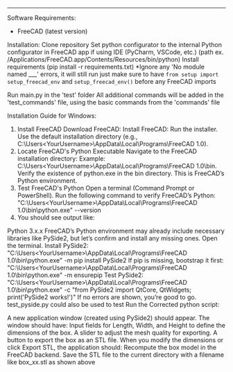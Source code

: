 -------------------------------------------------------------------
Software Requirements:
- FreeCAD (latest version)

Installation:
Clone repository 
Set python configurator to the internal Python configurator in FreeCAD app if using IDE (PyCharm, VSCode, etc.)
  (path ex. /Applications/FreeCAD.app/Contents/Resources/bin/python)
Install requirements (pip install -r requirements.txt)
*Ignore any 'No module named ___' errors, it will still run just make sure to have `from setup import setup_freecad_env` and `setup_freecad_env()` before any FreeCAD imports

Run main.py in the 'test' folder
All additional commands will be added in the 'test_commands' file, using the basic commands from the 'commands' file


Installation Guide for Windows:

1. Install FreeCAD
Download FreeCAD:
Install FreeCAD:
Run the installer.
Use the default installation directory (e.g., C:\Users\<YourUsername>\AppData\Local\Programs\FreeCAD 1.0).
2. Locate FreeCAD's Python Executable
Navigate to the FreeCAD installation directory:
Example: C:\Users\<YourUsername>\AppData\Local\Programs\FreeCAD 1.0\bin.
Verify the existence of python.exe in the bin directory. This is FreeCAD’s Python environment.
3. Test FreeCAD's Python
Open a terminal (Command Prompt or PowerShell).
Run the following command to verify FreeCAD’s Python:
"C:\Users\<YourUsername>\AppData\Local\Programs\FreeCAD 1.0\bin\python.exe" --version
2. You should see output like:

Python 3.x.x
FreeCAD’s Python environment may already include necessary libraries like PySide2, but let’s confirm and install any missing ones.
Open the terminal.
Install PySide2: "C:\Users\<YourUsername>\AppData\Local\Programs\FreeCAD 1.0\bin\python.exe" -m pip install PySide2
If pip is missing, bootstrap it first: "C:\Users\<YourUsername>\AppData\Local\Programs\FreeCAD 1.0\bin\python.exe" -m ensurepip
Test PySide2: "C:\Users\<YourUsername>\AppData\Local\Programs\FreeCAD 1.0\bin\python.exe" -c "from PySide2 import QtCore, QtWidgets; print('PySide2 works!')"
If no errors are shown, you’re good to go. test_pyside.py could also be used to test
Run the Corrected python script: 

A new application window (created using PySide2) should appear.
The window should have:
Input fields for Length, Width, and Height to define the dimensions of the box.
A slider to adjust the mesh quality for exporting.
A button to export the box as an STL file.
When you modify the dimensions or click Export STL, the application should:
Recompute the box model in the FreeCAD backend.
Save the STL file to the current directory with a filename like box_<length>x<width>x<height>.stl as shown above